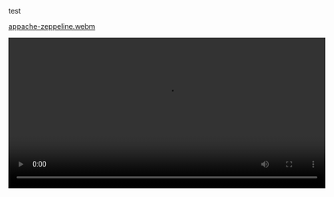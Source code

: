 test

[appache-zeppeline.webm](https://github.com/igubanov/jira-gource/assets/133564049/a1f4ea32-5ce3-4750-8b84-ce1cde4e3fed)



<video width="630" height="300" src="https://github.com/igubanov/jira-gource/assets/133564049/a1f4ea32-5ce3-4750-8b84-ce1cde4e3fed" autoplay=true loop=true></video>
